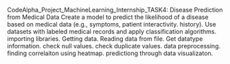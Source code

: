 
CodeAlpha_Project_MachineLearning_Internship_TASK4:
Disease Prediction from Medical Data
Create a model to predict the likelihood of a disease based on medical data (e.g., symptoms, patient interactivity. history). 
Use datasets with labeled medical records and apply classification algorithms.
importing libraries.
Getting data.
Reading data from file.
Get datatype information.
check null values.
check duplicate values.
data preprocessing.
finding correlaiton using heatmap.
predictiong through data visualizaton.
